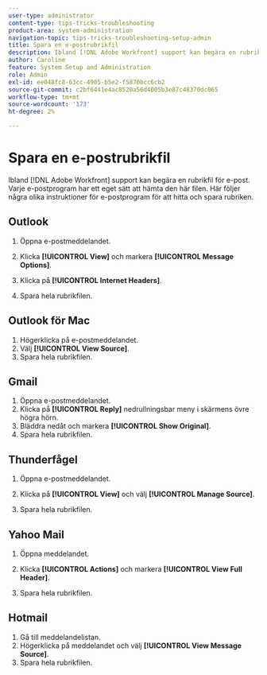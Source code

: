 ```yaml
---
user-type: administrator
content-type: tips-tricks-troubleshooting
product-area: system-administration
navigation-topic: tips-tricks-troubleshooting-setup-admin
title: Spara en e-postrubrikfil
description: Ibland [!DNL Adobe Workfront] support kan begära en rubrikfil för e-post. Varje e-postprogram har ett eget sätt att hämta den här filen. Här följer några olika instruktioner för e-postprogram för att hitta och spara rubriken. [!DNL Outlook]
author: Caroline
feature: System Setup and Administration
role: Admin
exl-id: ee048fc8-63cc-4905-b5e2-f5870bcc6cb2
source-git-commit: c2bf6441e4ac8520a56d4005b3e87c48370dc065
workflow-type: tm+mt
source-wordcount: '173'
ht-degree: 2%

---
```


# Spara en e-postrubrikfil

Ibland [!DNL Adobe Workfront] support kan begära en rubrikfil för e-post. Varje e-postprogram har ett eget sätt att hämta den här filen. Här följer några olika instruktioner för e-postprogram för att hitta och spara rubriken.

## Outlook

1. Öppna e-postmeddelandet.
1. Klicka **[!UICONTROL View]** och markera **[!UICONTROL Message Options]**.

1. Klicka på **[!UICONTROL Internet Headers]**.
1. Spara hela rubrikfilen.

## Outlook för Mac

1. Högerklicka på e-postmeddelandet.
1. Välj **[!UICONTROL View Source]**.
1. Spara hela rubrikfilen.

## Gmail

1. Öppna e-postmeddelandet.
1. Klicka på **[!UICONTROL Reply]** nedrullningsbar meny i skärmens övre högra hörn.
1. Bläddra nedåt och markera **[!UICONTROL Show Original]**.
1. Spara hela rubrikfilen.

## Thunderfågel

1. Öppna e-postmeddelandet.
1. Klicka på **[!UICONTROL View]** och välj **[!UICONTROL Manage Source]**.

1. Spara hela rubrikfilen.

## Yahoo Mail

1. Öppna meddelandet.
1. Klicka **[!UICONTROL Actions]** och markera **[!UICONTROL View Full Header]**.

1. Spara hela rubrikfilen.

## Hotmail

1. Gå till meddelandelistan.
1. Högerklicka på meddelandet och välj **[!UICONTROL View Message Source]**.
1. Spara hela rubrikfilen.
